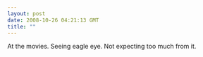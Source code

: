 ```yaml
---
layout: post
date: 2008-10-26 04:21:13 GMT
title: ""
---
```

At the movies. Seeing eagle eye. Not expecting too much from it.